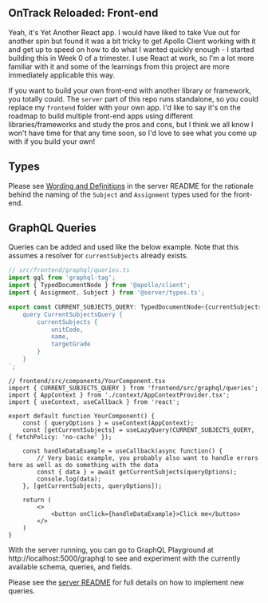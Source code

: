 ## OnTrack Reloaded: Front-end 

Yeah, it's Yet Another React app. I would have liked to take Vue out for another spin but found it was a bit tricky to get Apollo Client working with it and get up to speed on how to do what I wanted quickly enough - I started building this in Week 0 of a trimester. I use React at work, so I'm a lot more familiar with it and some of the learnings from this project are more immediately applicable this way.

If you want to build your own front-end with another library or framework, you totally could. The `server` part of this repo runs standalone, so you could replace my `frontend` folder with your own app. I'd like to say it's on the roadmap to build multiple front-end apps using different libraries/frameworks and study the pros and cons, but I think we all know I won't have time for that any time soon, so I'd love to see what you come up with if you build your own!

## Types

Please see [Wording and Definitions](../server/README.md) in the server README for the rationale behind the naming of the `Subject` and `Assignment` types used for the front-end. 

## GraphQL Queries

Queries can be added and used like the below example. Note that this assumes a resolver for `currentSubjects` already exists.

```typescript
// src/frontend/graphql/queries.ts
import gql from 'graphql-tag';
import { TypedDocumentNode } from '@apollo/client';
import { Assignment, Subject } from '@server/types.ts';

export const CURRENT_SUBJECTS_QUERY: TypedDocumentNode<{currentSubjects: Subject[]}> = gql`
    query CurrentSubjectsQuery {
        currentSubjects {
            unitCode,
	        name,
	        targetGrade
        }
    }
`;
```

```tsx
// frontend/src/components/YourComponent.tsx
import { CURRENT_SUBJECTS_QUERY } from 'frontend/src/graphql/queries';
import { AppContext } from './context/AppContextProvider.tsx';
import { useContext, useCallback } from 'react';

export default function YourComponent() {
	const { queryOptions } = useContext(AppContext);
	const [getCurrentSubjects] = useLazyQuery(CURRENT_SUBJECTS_QUERY, { fetchPolicy: 'no-cache' });

	const handleDataExample = useCallback(async function() {
		// Very basic example, you probably also want to handle errors here as well as do something with the data
		const { data } = await getCurrentSubjects(queryOptions);
		console.log(data);
	}, [getCurrentSubjects, queryOptions]);

	return (
		<>
			<button onClick={handleDataExample}>Click me</button>
		</>
	)
}
```

With the server running, you can go to GraphQL Playground at http://localhost:5000/graphql to see and experiment with the currently available schema, queries, and fields.

Please see the [server README](../server/README.md) for full details on how to implement new queries.
